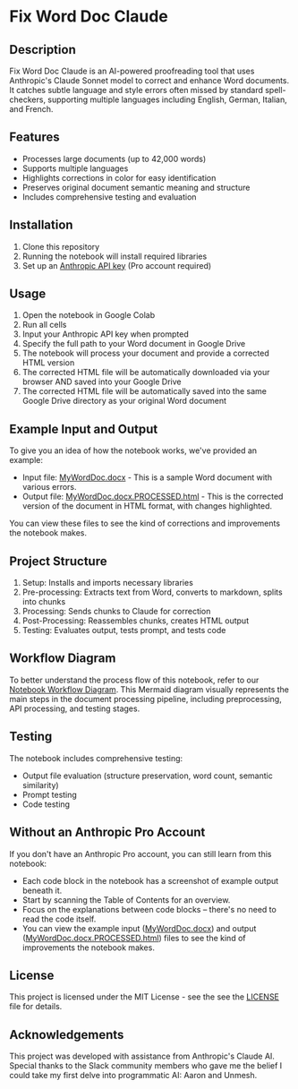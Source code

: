 # Fix Word Doc Claude

## Description
Fix Word Doc Claude is an AI-powered proofreading tool that uses Anthropic's Claude Sonnet model to correct and enhance Word documents. It catches subtle language and style errors often missed by standard spell-checkers, supporting multiple languages including English, German, Italian, and French.

## Features
- Processes large documents (up to 42,000 words)
- Supports multiple languages
- Highlights corrections in color for easy identification
- Preserves original document semantic meaning and structure
- Includes comprehensive testing and evaluation

## Installation
1. Clone this repository
2. Running the notebook will install required libraries
3. Set up an [Anthropic API key](https://console.anthropic.com/settings/keys) (Pro account required)

## Usage
1. Open the notebook in Google Colab
2. Run all cells
3. Input your Anthropic API key when prompted
4. Specify the full path to your Word document in Google Drive
5. The notebook will process your document and provide a corrected HTML version
6. The corrected HTML file will be automatically downloaded via your browser AND saved into your Google Drive
7. The corrected HTML file will be automatically saved into the same Google Drive directory as your original Word document

## Example Input and Output
To give you an idea of how the notebook works, we've provided an example:
- Input file: [MyWordDoc.docx](https://docs.google.com/document/d/1qoOZcVuk9xe-FTUVqjZEQPJDVpx3R6Gf) - This is a sample Word document with various errors.
- Output file: [MyWordDoc.docx.PROCESSED.html](https://michellepace.github.io/ai-ml-notebook-explorations/Fix_Word_Doc_with_Claude/MyWordDoc.docx.PROCESSED.html) - This is the corrected version of the document in HTML format, with changes highlighted.

You can view these files to see the kind of corrections and improvements the notebook makes.

## Project Structure
1. Setup: Installs and imports necessary libraries
2. Pre-processing: Extracts text from Word, converts to markdown, splits into chunks
3. Processing: Sends chunks to Claude for correction
4. Post-Processing: Reassembles chunks, creates HTML output
5. Testing: Evaluates output, tests prompt, and tests code

## Workflow Diagram
To better understand the process flow of this notebook, refer to our [Notebook Workflow Diagram](Notebook_Workflow_Diagram.md). This Mermaid diagram visually represents the main steps in the document processing pipeline, including preprocessing, API processing, and testing stages.

## Testing
The notebook includes comprehensive testing:
- Output file evaluation (structure preservation, word count, semantic similarity)
- Prompt testing
- Code testing

## Without an Anthropic Pro Account
If you don't have an Anthropic Pro account, you can still learn from this notebook:
- Each code block in the notebook has a screenshot of example output beneath it.
- Start by scanning the Table of Contents for an overview.
- Focus on the explanations between code blocks – there's no need to read the code itself.
- You can view the example input ([MyWordDoc.docx](https://docs.google.com/document/d/1qoOZcVuk9xe-FTUVqjZEQPJDVpx3R6Gf)) and output ([MyWordDoc.docx.PROCESSED.html](https://michellepace.github.io/ai-ml-notebook-explorations/Fix_Word_Doc_with_Claude/MyWordDoc.docx.PROCESSED.html)) files to see the kind of improvements the notebook makes.

## License
This project is licensed under the MIT License - see the see the [LICENSE](../LICENSE) file for details.

## Acknowledgements
This project was developed with assistance from Anthropic's Claude AI. Special thanks to the Slack community members who gave me the belief I could take my first delve into programmatic AI: Aaron and Unmesh.
